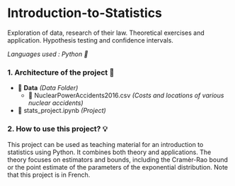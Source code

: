 # Introduction-to-Statistics
Exploration of data, research of their law. Theoretical exercises and application. Hypothesis testing and confidence intervals.

<i>Languages used : Python :snake:</i>

### 1. Architecture of the project 🏡
- :file_folder: <b>Data</b> <i>(Data Folder)</i> 
  - :floppy_disk: NuclearPowerAccidents2016.csv <i>(Costs and locations of various nuclear accidents)</i>
- :ledger: stats_project.ipynb <i>(Project)</i>

### 2. How to use this project? :bulb:
This project can be used as teaching material for an introduction to statistics using Python. It combines both theory and applications. The theory focuses on estimators and bounds, including the Cramèr-Rao bound or the point estimate of the parameters of the exponential distribution. Note that this project is in French.   
